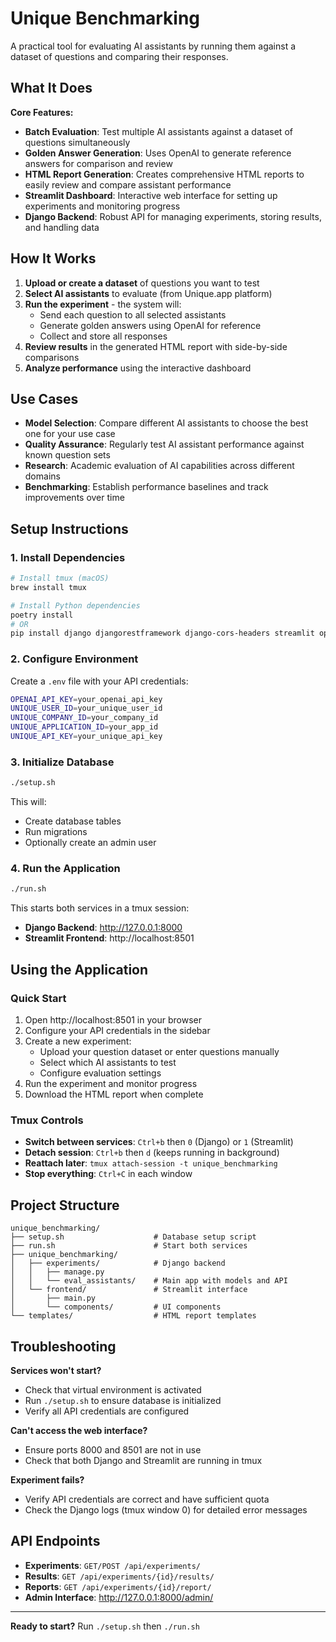 # Unique Benchmarking

A practical tool for evaluating AI assistants by running them against a dataset of questions and comparing their responses.

## What It Does

**Core Features:**
- **Batch Evaluation**: Test multiple AI assistants against a dataset of questions simultaneously
- **Golden Answer Generation**: Uses OpenAI to generate reference answers for comparison and review
- **HTML Report Generation**: Creates comprehensive HTML reports to easily review and compare assistant performance
- **Streamlit Dashboard**: Interactive web interface for setting up experiments and monitoring progress
- **Django Backend**: Robust API for managing experiments, storing results, and handling data

## How It Works

1. **Upload or create a dataset** of questions you want to test
2. **Select AI assistants** to evaluate (from Unique.app platform)
3. **Run the experiment** - the system will:
   - Send each question to all selected assistants
   - Generate golden answers using OpenAI for reference
   - Collect and store all responses
4. **Review results** in the generated HTML report with side-by-side comparisons
5. **Analyze performance** using the interactive dashboard

## Use Cases

- **Model Selection**: Compare different AI assistants to choose the best one for your use case
- **Quality Assurance**: Regularly test AI assistant performance against known question sets
- **Research**: Academic evaluation of AI capabilities across different domains
- **Benchmarking**: Establish performance baselines and track improvements over time

## Setup Instructions

### 1. Install Dependencies

```bash
# Install tmux (macOS)
brew install tmux

# Install Python dependencies
poetry install
# OR
pip install django djangorestframework django-cors-headers streamlit openai
```

### 2. Configure Environment

Create a `.env` file with your API credentials:
```bash
OPENAI_API_KEY=your_openai_api_key
UNIQUE_USER_ID=your_unique_user_id
UNIQUE_COMPANY_ID=your_company_id
UNIQUE_APPLICATION_ID=your_app_id
UNIQUE_API_KEY=your_unique_api_key
```

### 3. Initialize Database

```bash
./setup.sh
```

This will:
- Create database tables
- Run migrations
- Optionally create an admin user

### 4. Run the Application

```bash
./run.sh
```

This starts both services in a tmux session:
- **Django Backend**: http://127.0.0.1:8000
- **Streamlit Frontend**: http://localhost:8501

## Using the Application

### Quick Start
1. Open http://localhost:8501 in your browser
2. Configure your API credentials in the sidebar
3. Create a new experiment:
   - Upload your question dataset or enter questions manually
   - Select which AI assistants to test
   - Configure evaluation settings
4. Run the experiment and monitor progress
5. Download the HTML report when complete

### Tmux Controls
- **Switch between services**: `Ctrl+b` then `0` (Django) or `1` (Streamlit)
- **Detach session**: `Ctrl+b` then `d` (keeps running in background)
- **Reattach later**: `tmux attach-session -t unique_benchmarking`
- **Stop everything**: `Ctrl+C` in each window

## Project Structure

```
unique_benchmarking/
├── setup.sh                    # Database setup script
├── run.sh                      # Start both services
├── unique_benchmarking/
│   ├── experiments/            # Django backend
│   │   ├── manage.py
│   │   └── eval_assistants/    # Main app with models and API
│   └── frontend/               # Streamlit interface
│       ├── main.py
│       └── components/         # UI components
└── templates/                  # HTML report templates
```

## Troubleshooting

**Services won't start?**
- Check that virtual environment is activated
- Run `./setup.sh` to ensure database is initialized
- Verify all API credentials are configured

**Can't access the web interface?**
- Ensure ports 8000 and 8501 are not in use
- Check that both Django and Streamlit are running in tmux

**Experiment fails?**
- Verify API credentials are correct and have sufficient quota
- Check the Django logs (tmux window 0) for detailed error messages

## API Endpoints

- **Experiments**: `GET/POST /api/experiments/`
- **Results**: `GET /api/experiments/{id}/results/`
- **Reports**: `GET /api/experiments/{id}/report/`
- **Admin Interface**: http://127.0.0.1:8000/admin/

---

**Ready to start?** Run `./setup.sh` then `./run.sh`
